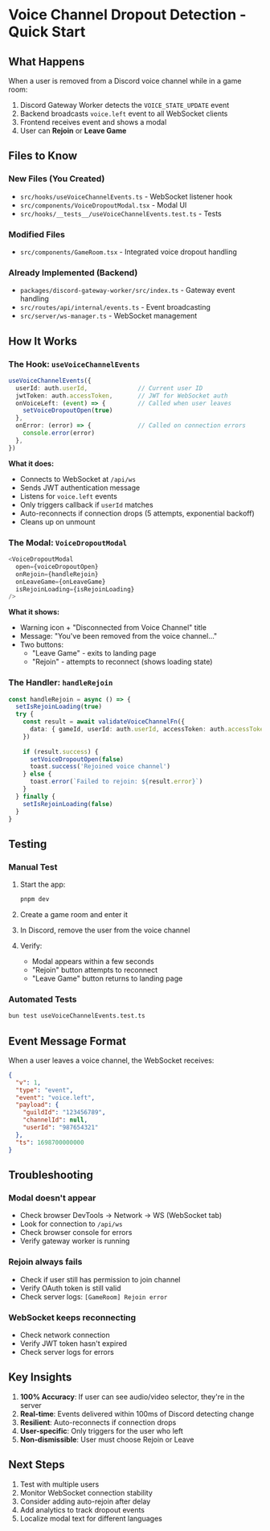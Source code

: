 # Voice Channel Dropout Detection - Quick Start

## What Happens

When a user is removed from a Discord voice channel while in a game room:

1. Discord Gateway Worker detects the `VOICE_STATE_UPDATE` event
2. Backend broadcasts `voice.left` event to all WebSocket clients
3. Frontend receives event and shows a modal
4. User can **Rejoin** or **Leave Game**

## Files to Know

### New Files (You Created)
- `src/hooks/useVoiceChannelEvents.ts` - WebSocket listener hook
- `src/components/VoiceDropoutModal.tsx` - Modal UI
- `src/hooks/__tests__/useVoiceChannelEvents.test.ts` - Tests

### Modified Files
- `src/components/GameRoom.tsx` - Integrated voice dropout handling

### Already Implemented (Backend)
- `packages/discord-gateway-worker/src/index.ts` - Gateway event handling
- `src/routes/api/internal/events.ts` - Event broadcasting
- `src/server/ws-manager.ts` - WebSocket management

## How It Works

### The Hook: `useVoiceChannelEvents`

```typescript
useVoiceChannelEvents({
  userId: auth.userId,              // Current user ID
  jwtToken: auth.accessToken,       // JWT for WebSocket auth
  onVoiceLeft: (event) => {         // Called when user leaves
    setVoiceDropoutOpen(true)
  },
  onError: (error) => {             // Called on connection errors
    console.error(error)
  },
})
```

**What it does:**
- Connects to WebSocket at `/api/ws`
- Sends JWT authentication message
- Listens for `voice.left` events
- Only triggers callback if `userId` matches
- Auto-reconnects if connection drops (5 attempts, exponential backoff)
- Cleans up on unmount

### The Modal: `VoiceDropoutModal`

```typescript
<VoiceDropoutModal
  open={voiceDropoutOpen}
  onRejoin={handleRejoin}
  onLeaveGame={onLeaveGame}
  isRejoinLoading={isRejoinLoading}
/>
```

**What it shows:**
- Warning icon + "Disconnected from Voice Channel" title
- Message: "You've been removed from the voice channel..."
- Two buttons:
  - "Leave Game" - exits to landing page
  - "Rejoin" - attempts to reconnect (shows loading state)

### The Handler: `handleRejoin`

```typescript
const handleRejoin = async () => {
  setIsRejoinLoading(true)
  try {
    const result = await validateVoiceChannelFn({
      data: { gameId, userId: auth.userId, accessToken: auth.accessToken }
    })
    
    if (result.success) {
      setVoiceDropoutOpen(false)
      toast.success('Rejoined voice channel')
    } else {
      toast.error(`Failed to rejoin: ${result.error}`)
    }
  } finally {
    setIsRejoinLoading(false)
  }
}
```

## Testing

### Manual Test

1. Start the app:
   ```bash
   pnpm dev
   ```

2. Create a game room and enter it

3. In Discord, remove the user from the voice channel

4. Verify:
   - Modal appears within a few seconds
   - "Rejoin" button attempts to reconnect
   - "Leave Game" button returns to landing page

### Automated Tests

```bash
bun test useVoiceChannelEvents.test.ts
```

## Event Message Format

When a user leaves a voice channel, the WebSocket receives:

```json
{
  "v": 1,
  "type": "event",
  "event": "voice.left",
  "payload": {
    "guildId": "123456789",
    "channelId": null,
    "userId": "987654321"
  },
  "ts": 1698700000000
}
```

## Troubleshooting

### Modal doesn't appear
- Check browser DevTools → Network → WS (WebSocket tab)
- Look for connection to `/api/ws`
- Check browser console for errors
- Verify gateway worker is running

### Rejoin always fails
- Check if user still has permission to join channel
- Verify OAuth token is still valid
- Check server logs: `[GameRoom] Rejoin error`

### WebSocket keeps reconnecting
- Check network connection
- Verify JWT token hasn't expired
- Check server logs for errors

## Key Insights

1. **100% Accuracy**: If user can see audio/video selector, they're in the server
2. **Real-time**: Events delivered within 100ms of Discord detecting change
3. **Resilient**: Auto-reconnects if connection drops
4. **User-specific**: Only triggers for the user who left
5. **Non-dismissible**: User must choose Rejoin or Leave

## Next Steps

1. Test with multiple users
2. Monitor WebSocket connection stability
3. Consider adding auto-rejoin after delay
4. Add analytics to track dropout events
5. Localize modal text for different languages
